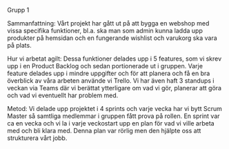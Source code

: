 Grupp 1

Sammanfattning:
Vårt projekt har gått ut på att bygga en webshop med vissa specifika funktioner, bl.a. ska man som admin kunna ladda upp produkter på hemsidan och en fungerande wishlist och varukorg ska vara på plats. 

Hur vi arbetat agilt:
Dessa funktioner delades upp i 5 features, som vi skrev upp i en Product Backlog och sedan portionerade ut i gruppen. 
Varje feature delades upp i mindre uppgifter och för att planera och få en bra överblick av våra arbeten använde vi Trello. 
Vi har även haft 3 standups i veckan via Teams där vi berättat ytterligare om vad vi gör, planerar att göra och vad vi eventuellt har problem med. 


Metod:
Vi delade upp projektet i 4 sprints och varje vecka har vi bytt Scrum Master så samtliga medlemmar i gruppen fått prova på rollen. 
En sprint var ca en vecka och vi la i varje veckostart upp en plan för vad vi ville arbeta med och bli klara med. Denna plan var rörlig men den hjälpte oss att strukturera vårt jobb. 
